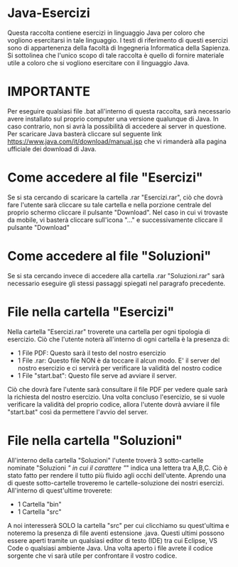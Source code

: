# Java-Esercizi

Questa raccolta contiene esercizi in linguaggio Java per coloro che vogliono esercitarsi in tale linguaggio. 
I testi di riferimento di questi esercizi sono di appartenenza della facoltà di Ingegneria Informatica della Sapienza.
Si sottolinea che l'unico scopo di tale raccolta è quello di fornire materiale utile a coloro che si vogliono esercitare con il linguaggio Java.

# IMPORTANTE

Per eseguire qualsiasi file .bat all'interno di questa raccolta, sarà necessario avere installato sul proprio computer una versione qualunque di Java. In caso contrario, non si avrà la possibilità di accedere ai server in questione. Per scaricare Java basterà cliccare sul seguente link https://www.java.com/it/download/manual.jsp che vi rimanderà alla pagina ufficiale dei download di Java.

# Come accedere al file "Esercizi"

Se si sta cercando di scaricare la cartella .rar "Esercizi.rar", ciò che dovrà fare l'utente sarà cliccare su tale cartella e nella porzione centrale del proprio schermo cliccare il pulsante "Download". 
Nel caso in cui vi trovaste da mobile, vi basterà cliccare sull'icona "..." e successivamente cliccare il pulsante "Download"

# Come accedere al file "Soluzioni"

Se si sta cercando invece di accedere alla cartella .rar "Soluzioni.rar" sarà necessario eseguire gli stessi passaggi spiegati nel paragrafo precedente.

# File nella cartella "Esercizi"

Nella cartella "Esercizi.rar" troverete una cartella per ogni tipologia di esercizio. Ciò che l'utente noterà all'interno di ogni cartella è la presenza di:
- 1 File PDF: Questo sarà il testo del nostro esercizio
- 1 File .rar: Questo file NON è da toccare il alcun modo. E' il server del nostro esercizio e ci servirà per verificare la validità del nostro codice
- 1 File "start.bat": Questo file serve ad avviare il server.

Ciò che dovrà fare l'utente sarà consultare il file PDF per vedere quale sarà la richiesta del nostro esercizio. Una volta concluso l'esercizio, se si vuole verificare la validità del proprio codice, allora l'utente dovrà avviare il file "start.bat" così da permettere l'avvio del server.

# File nella cartella "Soluzioni"

All'interno della cartella "Soluzioni" l'utente troverà 3 sotto-cartelle nominate "Soluzioni *" in cui il carattere "*" indica una lettera tra A,B,C. Ciò è stato fatto per rendere il tutto più fluido agli occhi dell'utente. Aprendo una di queste sotto-cartelle troveremo le cartelle-soluzione dei nostri esercizi. All'interno di quest'ultime troverete:

- 1 Cartella "bin"
- 1 Cartella "src"

A noi interesserà SOLO la cartella "src" per cui clicchiamo su quest'ultima e noteremo la presenza di file aventi estensione .java. Questi ultimi possono essere aperti tramite un qualsiasi editor di testo (IDE) tra cui Eclipse, VS Code o qualsiasi ambiente Java. Una volta aperto i file avrete il codice sorgente che vi sarà utile per confrontare il vostro codice.
